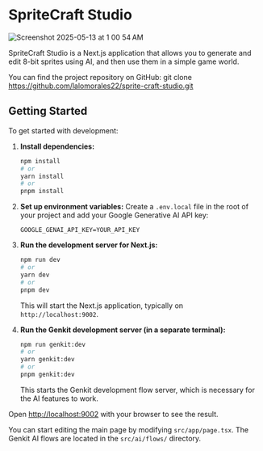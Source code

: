 # SpriteCraft Studio
![Screenshot 2025-05-13 at 1 00 54 AM](https://github.com/user-attachments/assets/07e3e21d-019b-456a-8864-b58a77f75279)

SpriteCraft Studio is a Next.js application that allows you to generate and edit 8-bit sprites using AI, and then use them in a simple game world.

You can find the project repository on GitHub:
git clone https://github.com/lalomorales22/sprite-craft-studio.git


## Getting Started

To get started with development:

1.  **Install dependencies:**
    ```bash
    npm install
    # or
    yarn install
    # or
    pnpm install
    ```

2.  **Set up environment variables:**
    Create a `.env.local` file in the root of your project and add your Google Generative AI API key:
    ```env
    GOOGLE_GENAI_API_KEY=YOUR_API_KEY
    ```

3.  **Run the development server for Next.js:**
    ```bash
    npm run dev
    # or
    yarn dev
    # or
    pnpm dev
    ```
    This will start the Next.js application, typically on `http://localhost:9002`.

4.  **Run the Genkit development server (in a separate terminal):**
    ```bash
    npm run genkit:dev
    # or
    yarn genkit:dev
    # or
    pnpm genkit:dev
    ```
    This starts the Genkit development flow server, which is necessary for the AI features to work.

Open [http://localhost:9002](http://localhost:9002) with your browser to see the result.

You can start editing the main page by modifying `src/app/page.tsx`. The Genkit AI flows are located in the `src/ai/flows/` directory.
